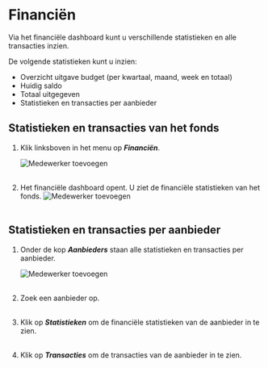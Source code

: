 # Financiën

Via het financiële dashboard kunt u verschillende statistieken en alle transacties inzien.
&nbsp;

De volgende statistieken kunt u inzien:<br />
- Overzicht uitgave budget (per kwartaal, maand, week en totaal)
- Huidig saldo
- Totaal uitgegeven
- Statistieken en transacties per aanbieder
&nbsp;

## Statistieken en transacties van het fonds

1. Klik linksboven in het menu op **_Financiën_**.

    <img src="https://raw.githubusercontent.com/teamforus/manuals/master/img/manual-gemeente-financien-menu.png" alt="Medewerker toevoegen" style="max-width:300px">
    <br />&nbsp;

2. Het financiële dashboard opent. U ziet de financiële statistieken van het fonds.
    <img src="https://raw.githubusercontent.com/teamforus/manuals/master/img/manual-gemeente-financien-statistieken.png" alt="Medewerker toevoegen" style="max-width:500px">
    <br />&nbsp;

## Statistieken en transacties per aanbieder

1. Onder de kop **_Aanbieders_** staan alle statistieken en transacties per aanbieder.

    <img src="https://raw.githubusercontent.com/teamforus/manuals/master/img/manual-gemeente-financien-aanbieders.png" alt="Medewerker toevoegen" style="max-width:500px">
    <br />&nbsp;

2. Zoek een aanbieder op.
<br />&nbsp;

3. Klik op **_Statistieken_** om de financiële statistieken van de aanbieder in te zien.
<br />&nbsp;

4. Klik op **_Transacties_** om de transacties van de aanbieder in te zien.
<br />&nbsp;
